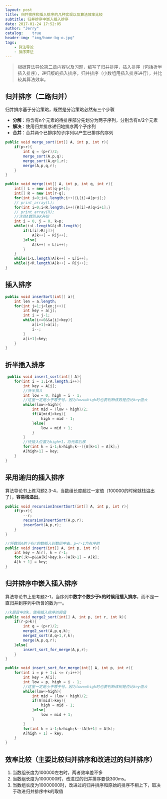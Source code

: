 ```yaml
---
layout: post
title: 归并排序和插入排序的几种实现以及算法效率比较
subtitle: 归并排序中嵌入插入排序
date: 2017-01-24 17:52:05
author: "Jerry"
catalog:    true
header-img: "img/home-bg-o.jpg"
tags:
    - 算法导论
    - 排序算法
---
```


> 根据算法导论第二章内容以及习题，编写了归并排序，插入排序（包括折半插入排序），递归版的插入排序，归并排序（小数组用插入排序进行），并比较其算法效率。

## 归并排序（二路归并）

归并排序基于分治策略，既然是分治策略必然有三个步骤
- **分解**：将含有n个元素的待排序部分先划分为两子序列，分别含有n/2个元素
- **解决**：使用归并排序递归地排序两个子序列
- **合并**：合并两个已排序的子序列以产生已排序的序列

```java
public void merge_sort(int[] A, int p, int r){
    if(p<r){
        int q = (p+r)/2;
        merge_sort(A,p,q);
        merge_sort(A,q+1,r);
        merge(A,p,q,r);
    }
}

public void merge(int[] A, int p, int q, int r){
    int[] L = new int[q-p+1];
    int[] R = new int[r-q];
    for(int i=0;i<L.length;i++){L[i]=A[p+i];}
    // print_array(L);
    for(int i=0;i<R.length;i++){R[i]=A[q+i+1];}
    // print_array(R);
    //注意A数组从K开始
    int i = 0, j = 0, k=p;
    while(i<L.length&&j<R.length){
        if(L[i]>R[j]){
            A[k++] = R[j++];
        }else{
            A[k++] = L[i++];
        }
    }
    while(i<L.length)A[k++] = L[i++];
    while(j<R.length)A[k++] = R[j++];
}
```

## 插入排序

```java
public void inserSort(int[] a){
    int len = a.length;
    for(int j=1;j<len;j++){
        int key = a[j];
        int i = j-1;
        while(i>=0&&a[i]>key){
            a[i+1]=a[i];
            i--;
        }
        a[i+1]=key;
    }
}
```


## 折半插入排序

```java
 public void insert_sort(int[] A){
    for(int i = 1;i<A.length;i++){
        int key = A[i];
        //折半插入
        int low = 0, high = i - 1;
        //这里一定是小于等于号，因为low==high时也要判断该数是否比key值大
        while(low<=high){
            int mid = (low + high)/2;
            if(A[mid]>key){
                high = mid - 1;
            }else{
                low = mid + 1;
            }
        }
        //待插入位置为high+1，将元素后移
        for(int k = i-1;k>high;k--){A[k+1] = A[k];}
        A[high+1] = key;
    }
}
```

## 采用递归的插入排序

算法导论书上练习题2.3-4，当数组长度超过一定值（100000的时候就栈溢出了），**容易栈溢出**。

```java
public void recursionInsertSort(int[] A, int p, int r){
    if(p<r){
        --r;
        recursionInsertSort(A,p,r);
        inserSort(A,p,r);
    }
}

//将数组A的下标r的数插入到数组中去，p~r-1为有序的
public void insert(int[] A, int p, int r){
    int key = A[r], k = r-1;
    for(;k>=p&&A[k]>key;k--)A[k+1] = A[k];
    A[k + 1] = key;
}
```

## 归并排序中嵌入插入排序

算法导论书上思考题2-1，当序列中**数字个数少于k的时候用插入排序**，而不是一直归并到序列中所含的数为一。

```java
//k题目中的k，使用插入排序的阙值
public void merge2_sort(int[] A, int p, int r, int k){
    if(r-p>k){
        int q = (p+r)/2;
        merge2_sort(A,p,q,k);
        merge2_sort(A,q+1,r,k);
        merge(A,p,q,r);
    }else{
        insert_sort_for_merge(A,p,r);
    }
}

public void insert_sort_for_merge(int[] A, int p, int r){
    for(int i = p + 1;i <= r;i++){
        int key = A[i];
        int low = p, high = i - 1;
        //这里一定是小于等于号，因为low==high时也要判断该树是否比key值大
        while(low<=high){
            int mid = (low + high)/2;
            if(A[mid]>key){
                high = mid - 1;
            }else{
                low = mid + 1;
            }
        }
        for(int k = i-1;k>high;k--)A[k+1] = A[k];
        A[high + 1] = key;
    }
}
```

## 效率比较（主要比较归并排序和改进过的归并排序）

1. 当数组长度为100000左右时，两者效率差不多
2. 当数组长度为1000000时，改进过的归并排序要快300ms。
3. 当数组长度为10000000时，改进过的归并排序和原始的排序不相上下，取决于改进归并排序中k的取值

